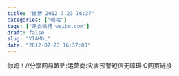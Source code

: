 ```yaml
---
title: "微博 2012.7.23 16:37"
categories: ["嘀咕"]
tags: ["来自微博 weibo.com"]
draft: false
slug: "YlAMhL"
date: "2012-07-23 16:37:00"
---
```


<p>你妈！//分享网易跟贴:运营商:灾害预警短信无障碍 O网页链接 ​​​​</p>
